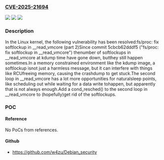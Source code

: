 ### [CVE-2025-21694](https://cve.mitre.org/cgi-bin/cvename.cgi?name=CVE-2025-21694)
![](https://img.shields.io/static/v1?label=Product&message=Linux&color=blue)
![](https://img.shields.io/static/v1?label=Version&message=803d5a33d5ffdc2d86dcc0cfa01655a330612cdb%3C%2084c4ed15626574c9ac6c1039ba9c137a77bcc7f2%20&color=brighgreen)
![](https://img.shields.io/static/v1?label=Vulnerability&message=n%2Fa&color=brighgreen)

### Description

In the Linux kernel, the following vulnerability has been resolved:fs/proc: fix softlockup in __read_vmcore (part 2)Since commit 5cbcb62dddf5 ("fs/proc: fix softlockup in __read_vmcore") thenumber of softlockups in __read_vmcore at kdump time have gone down, butthey still happen sometimes.In a memory constrained environment like the kdump image, a softlockup isnot just a harmless message, but it can interfere with things like RCUfreeing memory, causing the crashdump to get stuck.The second loop in __read_vmcore has a lot more opportunities for naturalsleep points, like scheduling out while waiting for a data write tohappen, but apparently that is not always enough.Add a cond_resched() to the second loop in __read_vmcore to (hopefully)get rid of the softlockups.

### POC

#### Reference
No PoCs from references.

#### Github
- https://github.com/w4zu/Debian_security

